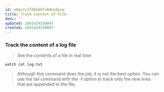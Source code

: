 ```yaml
---
id: a0gc2x2f66b89fx60ma9yeq
title: Track Content of File
desc: ''
updated: 1641429330097
created: 1641429330097
---
```



### Track the content of a log file

> See the contents of a file in real time

```bash
watch cat log.txt
```

> Although this command does the job, it is not the best option. You can use the tail command with the -f option to track only the new lines that are appended to the file,

